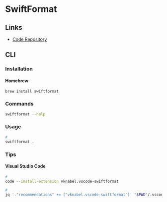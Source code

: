 # SwiftFormat

## Links

- [Code Repository](https://github.com/nicklockwood/SwiftFormat)

## CLI

### Installation

#### Homebrew

```sh
brew install swiftformat
```

### Commands

```sh
swiftformat --help
```

### Usage

```sh
#
swiftformat .
```

### Tips

#### Visual Studio Code

```sh
#
code --install-extension vknabel.vscode-swiftformat

#
jq '."recommendations" += ["vknabel.vscode-swiftformat"]' "$PWD"/.vscode/extensions.json | sponge "$PWD"/.vscode/extensions.json
```
